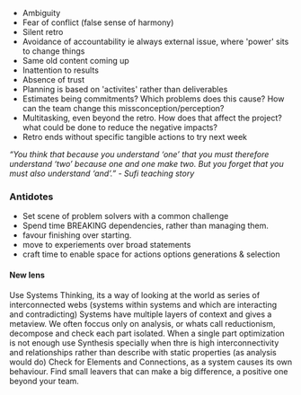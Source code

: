 
* Ambiguity
* Fear of conflict (false sense of harmony)
* Silent retro
* Avoidance of accountability ie always external issue, where 'power' sits to change things
* Same old content coming up
* Inattention to results
* Absence of trust
* Planning is based on 'activites' rather than deliverables
* Estimates being commitments? Which problems does this cause? How can the team change this missconception/perception?
* Multitasking, even beyond the retro. How does that affect the project? what could be done to reduce the negative impacts?
* Retro ends without specific tangible actions to try next week

*“You think that because you understand ‘one’ that you must therefore understand ‘two’ because one and one make two. But you forget that you must also understand ‘and’.” - Sufi teaching story* 

### Antidotes
* Set scene of problem solvers with a common challenge
* Spend time BREAKING dependencies, rather than managing them. 
* favour finishing over starting.
* move to experiements over broad statements
* craft time to enable space for actions options generations & selection

#### New lens 
Use Systems Thinking, its a way of looking at the world as series of interconnected webs (systems within systems and which are interacting and contradicting)
Systems have multiple layers of context and gives a metaview.
We often foccus only on analysis, or whats call reductionism, decompose and check each part isolated. When a single part optimization is not enough use Synthesis specially when thre is high interconnectivity and relationships rather than describe with static properties (as analysis would do)
Check for Elements and Connections, as a system causes its own behaviour. Find small leavers that can make a big difference, a positive one beyond your team.
